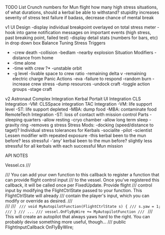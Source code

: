 TODO List
Crunch numbers for Mun flight
how many high stress situations, of what durations, should a kerbal be able to withstand?
stupidity increases severity of stress test failure
if badass, decrease chance of mental break

v1
UI Design
	-display individual breakpoint overlayed on total stress meter
	-hook into game notification messages on important events (high stress, past breaking point, failed test)
	-display detail stats (numbers for bars, etc) in drop down box
Balance Tuning
Stress Triggers
*	-crew death
	-collision
	-bedlam
	-nearby explosion
Situation Modifiers
	-distance from home
*	-time alone
*	-time with crew
?*	-unstable orbit
*	-g level
	-livable space to crew ratio
	-remaining delta v
	-remaining electric charge
Panic Actions
	-eva
	-failure to respond
	-random burn
	-increase crew stress
	-dump resources
	-undock craft
	-toggle action groups
	-stage craft

v2
Astronaut Complex Integration
Kerbal Portait UI Integration
CLS Integration
	-VM: CLSSpace integration
TAC Integration
	-VM: life support level
	-ST: life support depleted
	-MBA: dump food
	-MBA: contaminate food
RemoteTech Integration
	-ST: loss of contact with mission control
Parts
	-sleeping quarters
		-allow resting
	-cryo chamber
		-allow long term sleep
	-gravity ring
		-removes g stress
Stress Mods:
	-docking (speed/distance to taget)?
Individual stress tolerances for Kerbals
	-socialite
	-pilot
	-scientist
Lessen modifier with repeated exposure
	-this kerbal been to the mun before? less stressful
	-'any' kerbal been to the mun before? slightly less stressful for all kerbals with each successful Mun mission


API NOTES

Vessel.cs
/// <summary>
/// You can add your own function to this callback to register a function that can provide flight control input
/// to the vessel. Once you've registered this callback, it will be called once per FixedUpdate. Provide flight
/// control input by modifying the FlightCtrlState passed to your function. This FlightCtrlState will already
/// contain the player's input, which you can modify or override as desired.
/// </summary>
/// <example>
/// <code>
/// void MyAutopilotFunction(FlightCtrlState s) {
///   s.yaw = 1;
/// }
/// ...
/// vessel.OnFlyByWire += MyAutopilotFunction
/// </code>
/// This will create an autopilot that always yaws hard to the right. You can probably devise something more useful, though...
/// </example>
public FlightInputCallback OnFlyByWire;